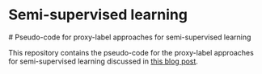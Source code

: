 # Semi-supervised learning

# Pseudo-code for proxy-label approaches for semi-supervised learning

This repository contains the pseudo-code for the proxy-label approaches for
semi-supervised learning discussed in [this blog post](http://ruder.io/semi-supervised).
